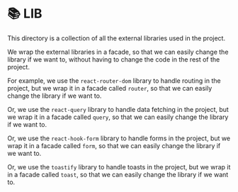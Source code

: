 # 📚 LIB

This directory is a collection of all the external libraries used in the project.

We wrap the external libraries in a facade, so that we can easily change the library if we want to, without having to change the code in the rest of the project.

For example, we use the `react-router-dom` library to handle routing in the project, but we wrap it in a facade called `router`, so that we can easily change the library if we want to.

Or, we use the `react-query` library to handle data fetching in the project, but we wrap it in a facade called `query`, so that we can easily change the library if we want to.

Or, we use the `react-hook-form` library to handle forms in the project, but we wrap it in a facade called `form`, so that we can easily change the library if we want to.

Or, we use the `toastify` library to handle toasts in the project, but we wrap it in a facade called `toast`, so that we can easily change the library if we want to.
